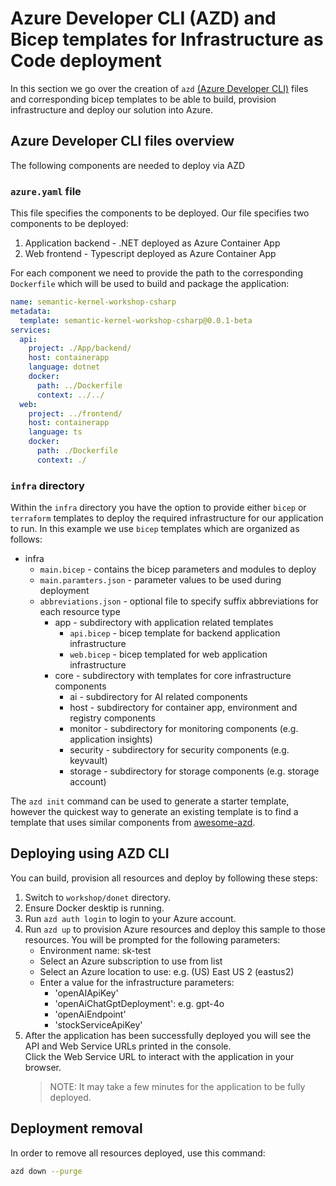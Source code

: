 # Azure Developer CLI (AZD) and Bicep templates for Infrastructure as Code deployment

In this section we go over the creation of `azd` [(Azure Developer CLI)]((https://aka.ms/azure-dev/install))
files and corresponding bicep templates to be able to build, provision infrastructure and
deploy our solution into Azure.

## Azure Developer CLI files overview

The following components are needed to deploy via AZD

### `azure.yaml` file

This file specifies the components to be deployed. Our file specifies two components to be deployed:

1. Application backend - .NET deployed as Azure Container App
1. Web frontend - Typescript deployed as Azure Container App

For each component we need to provide the path to the corresponding `Dockerfile` which will be used
to build and package the application:

```yaml
name: semantic-kernel-workshop-csharp
metadata:
  template: semantic-kernel-workshop-csharp@0.0.1-beta
services:
  api:
    project: ./App/backend/
    host: containerapp
    language: dotnet
    docker:
      path: ../Dockerfile
      context: ../../
  web:
    project: ../frontend/
    host: containerapp
    language: ts
    docker:
      path: ./Dockerfile
      context: ./
```

### `infra` directory

Within the `infra` directory you have the option to provide either `bicep` or `terraform` templates
to deploy the required infrastructure for our application to run. In this example we
use `bicep` templates which are organized as follows:

* infra
  * `main.bicep` - contains the bicep parameters and modules to deploy
  * `main.paramters.json` - parameter values to be used during deployment
  * `abbreviations.json` - optional file to specify suffix abbreviations for each resource type
    * app - subdirectory with application related templates
      * `api.bicep` - bicep template for backend application infrastructure
      * `web.bicep` - bicep templated for web application infrastructure
    * core - subdirectory with templates for core infrastructure components
      * ai - subdirectory for AI related components
      * host - subdirectory for container app, environment and registry components
      * monitor - subdirectory for monitoring components (e.g. application insights)
      * security - subdirectory for security components (e.g. keyvault)
      * storage - subdirectory for storage components (e.g. storage account)

The `azd init` command can be used to generate a starter template, however the quickest way
to generate an existing template is to find a template that uses similar components from
[awesome-azd](https://azure.github.io/awesome-azd/).

## Deploying using AZD CLI

You can build, provision all resources and deploy by following these steps:

1. Switch to `workshop/donet` directory.
1. Ensure Docker desktip is running.
1. Run `azd auth login` to login to your Azure account.
1. Run `azd up` to provision Azure resources and deploy this sample to those resources.
   You will be prompted for the following parameters:
    * Environment name: sk-test
    * Select an Azure subscription to use from list
    * Select an Azure location to use: e.g. (US) East US 2 (eastus2)
    * Enter a value for the infrastructure parameters:
      * 'openAIApiKey'
      * 'openAiChatGptDeployment': e.g. gpt-4o
      * 'openAiEndpoint'
      * 'stockServiceApiKey'
1. After the application has been successfully deployed you will see the API
   and Web Service URLs printed in the console.  
   Click the Web Service URL to interact with the application in your browser.
    > NOTE: It may take a few minutes for the application to be fully deployed.

## Deployment removal

In order to remove all resources deployed, use this command:

```bash
azd down --purge
```
